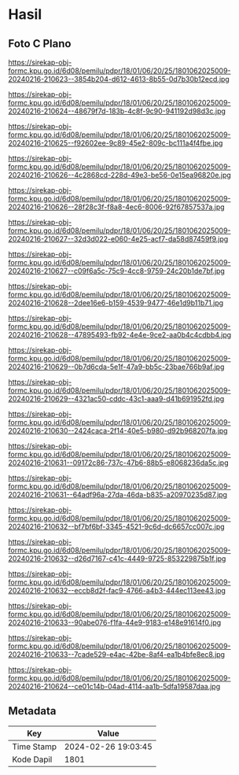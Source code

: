 # Hasil

## Foto C Plano

https://sirekap-obj-formc.kpu.go.id/6d08/pemilu/pdpr/18/01/06/20/25/1801062025009-20240216-210623--3854b204-d612-4613-8b55-0d7b30b12ecd.jpg

https://sirekap-obj-formc.kpu.go.id/6d08/pemilu/pdpr/18/01/06/20/25/1801062025009-20240216-210624--48679f7d-183b-4c8f-9c90-941192d98d3c.jpg

https://sirekap-obj-formc.kpu.go.id/6d08/pemilu/pdpr/18/01/06/20/25/1801062025009-20240216-210625--f92602ee-9c89-45e2-809c-bc111a4f4fbe.jpg

https://sirekap-obj-formc.kpu.go.id/6d08/pemilu/pdpr/18/01/06/20/25/1801062025009-20240216-210626--4c2868cd-228d-49e3-be56-0e15ea96820e.jpg

https://sirekap-obj-formc.kpu.go.id/6d08/pemilu/pdpr/18/01/06/20/25/1801062025009-20240216-210626--28f28c3f-f8a8-4ec6-8006-92f67857537a.jpg

https://sirekap-obj-formc.kpu.go.id/6d08/pemilu/pdpr/18/01/06/20/25/1801062025009-20240216-210627--32d3d022-e060-4e25-acf7-da58d87459f9.jpg

https://sirekap-obj-formc.kpu.go.id/6d08/pemilu/pdpr/18/01/06/20/25/1801062025009-20240216-210627--c09f6a5c-75c9-4cc8-9759-24c20b1de7bf.jpg

https://sirekap-obj-formc.kpu.go.id/6d08/pemilu/pdpr/18/01/06/20/25/1801062025009-20240216-210628--2dee16e6-b159-4539-9477-46e1d9b11b71.jpg

https://sirekap-obj-formc.kpu.go.id/6d08/pemilu/pdpr/18/01/06/20/25/1801062025009-20240216-210628--47895493-fb92-4e4e-9ce2-aa0b4c4cdbb4.jpg

https://sirekap-obj-formc.kpu.go.id/6d08/pemilu/pdpr/18/01/06/20/25/1801062025009-20240216-210629--0b7d6cda-5e1f-47a9-bb5c-23bae766b9af.jpg

https://sirekap-obj-formc.kpu.go.id/6d08/pemilu/pdpr/18/01/06/20/25/1801062025009-20240216-210629--4321ac50-cddc-43c1-aaa9-d41b691952fd.jpg

https://sirekap-obj-formc.kpu.go.id/6d08/pemilu/pdpr/18/01/06/20/25/1801062025009-20240216-210630--2424caca-2f14-40e5-b980-d92b968207fa.jpg

https://sirekap-obj-formc.kpu.go.id/6d08/pemilu/pdpr/18/01/06/20/25/1801062025009-20240216-210631--09172c86-737c-47b6-88b5-e8068236da5c.jpg

https://sirekap-obj-formc.kpu.go.id/6d08/pemilu/pdpr/18/01/06/20/25/1801062025009-20240216-210631--64adf96a-27da-46da-b835-a20970235d87.jpg

https://sirekap-obj-formc.kpu.go.id/6d08/pemilu/pdpr/18/01/06/20/25/1801062025009-20240216-210632--bf7bf6bf-3345-4521-9c6d-dc6657cc007c.jpg

https://sirekap-obj-formc.kpu.go.id/6d08/pemilu/pdpr/18/01/06/20/25/1801062025009-20240216-210632--d26d7167-c41c-4449-9725-853229875b1f.jpg

https://sirekap-obj-formc.kpu.go.id/6d08/pemilu/pdpr/18/01/06/20/25/1801062025009-20240216-210632--eccb8d2f-fac9-4766-a4b3-444ec113ee43.jpg

https://sirekap-obj-formc.kpu.go.id/6d08/pemilu/pdpr/18/01/06/20/25/1801062025009-20240216-210633--90abe076-f1fa-44e9-9183-e148e91614f0.jpg

https://sirekap-obj-formc.kpu.go.id/6d08/pemilu/pdpr/18/01/06/20/25/1801062025009-20240216-210633--7cade529-e4ac-42be-8af4-ea1b4bfe8ec8.jpg

https://sirekap-obj-formc.kpu.go.id/6d08/pemilu/pdpr/18/01/06/20/25/1801062025009-20240216-210624--ce01c14b-04ad-4114-aa1b-5dfa19587daa.jpg


## Metadata

| Key        | Value               |
| ---------- | ------------------- |
| Time Stamp | 2024-02-26 19:03:45 |
| Kode Dapil | 1801                |



